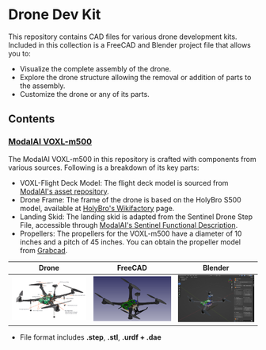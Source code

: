 # Drone Dev Kit

This repository contains CAD files for various drone development kits. 
Included in this collection is a FreeCAD and Blender project file that allows you to:

- Visualize the complete assembly of the drone.
- Explore the drone structure allowing the removal or addition of parts to the assembly.
- Customize the drone or any of its parts.

## Contents

### [ModalAI VOXL-m500](./voxl-m500)

The ModalAI VOXL-m500 in this repository is crafted with components from various sources. Following is a breakdown of its key parts:

- VOXL-Flight Deck Model: The flight deck model is sourced from [ModalAI's asset repository](https://developer.modalai.com/asset/6).
- Drone Frame: The frame of the drone is based on the HolyBro S500 model, available at [HolyBro's Wikifactory](https://wikifactory.com/+holybro/reference-frame-1/files) page.
- Landing Skid: The landing skid is adapted from the Sentinel Drone Step File, accessible through [ModalAI's Sentinel Functional Description](https://docs.modalai.com/sentinel-functional-description/#3d-step).
- Propellers: The propellers for the VOXL-m500 have a diameter of 10 inches and a pitch of 45 inches. You can obtain the propeller model from [Grabcad](https://grabcad.com/library/propeller-10x45-1).


| Drone                                                              | FreeCAD                                                                       | Blender
|-----------------------------------------------------------------------|-------------------------------------------------------------------------------|---------
|<img src="./voxl-m500/m500.png" alt="VOXL M500 Preview" width="200"/> | <img src="./voxl-m500/m500_CAD.png" alt="VOXL M500 CAD Preview" width="200"/> | <img src="./voxl-m500/m500_BLENDER.png" alt="VOXL M500 Blender Preview" width="200"/> |

- File format includes **.step**, **.stl**, **.urdf + .dae** 